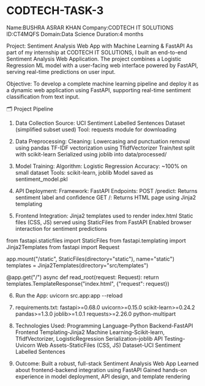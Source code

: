 # CODTECH-TASK-3

Name:BUSHRA ASRAR KHAN
Company:CODTECH IT SOLUTIONS
ID:CT4MQFS
Domain:Data Science 
Duration:4 months

Project: Sentiment Analysis Web App with Machine Learning & FastAPI
As part of my internship at CODTECH IT SOLUTIONS, I built an end-to-end Sentiment Analysis Web Application. The project combines a Logistic Regression ML model with a user-facing web interface powered by FastAPI, serving real-time predictions on user input.

Objective:
To develop a complete machine learning pipeline and deploy it as a dynamic web application using FastAPI, supporting real-time sentiment classification from text input.

🗂️ Project Pipeline
1. Data Collection
Source: UCI Sentiment Labelled Sentences Dataset (simplified subset used)
Tool: requests module for downloading

2. Data Preprocessing:
Cleaning: Lowercasing and punctuation removal using pandas
TF-IDF vectorization using TfidfVectorizer
Train/test split with scikit-learn
Serialized using joblib into data/processed/

3. Model Training:
Algorithm: Logistic Regression
Accuracy: ~100% on small dataset
Tools: scikit-learn, joblib
Model saved as sentiment_model.pkl

4. API Deployment:
Framework: FastAPI
Endpoints:
POST /predict: Returns sentiment label and confidence
GET /: Returns HTML page using Jinja2 templating

5. Frontend Integration:
Jinja2 templates used to render index.html
Static files (CSS, JS) served using StaticFiles from FastAPI
Enabled browser interaction for sentiment predictions

from fastapi.staticfiles import StaticFiles
from fastapi.templating import Jinja2Templates
from fastapi import Request

app.mount("/static", StaticFiles(directory="static"), name="static")
templates = Jinja2Templates(directory="src/templates")

@app.get("/")
async def read_root(request: Request):
    return templates.TemplateResponse("index.html", {"request": request})

6. Run the App:
uvicorn src.app:app --reload

7. requirements.txt:
fastapi>=0.68.0
uvicorn>=0.15.0
scikit-learn>=0.24.2
pandas>=1.3.0
joblib>=1.0.1
requests>=2.26.0
python-multipart

8. Technologies Used:
Programming Language-Python
Backend-FastAPI
Frontend Templating-Jinja2
Machine Learning-Scikit-learn, TfidfVectorizer, LogisticRegression
Serialization-joblib
API Testing-Uvicorn
Web Assets-StaticFiles (CSS, JS)
Dataset-UCI Sentiment Labelled Sentences

9. Outcome:
Built a robust, full-stack Sentiment Analysis Web App
Learned about frontend-backend integration using FastAPI
Gained hands-on experience in model deployment, API design, and template rendering
